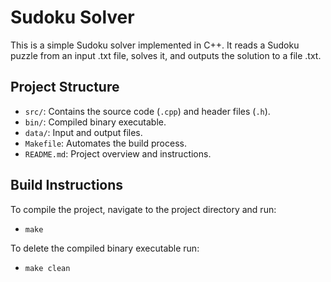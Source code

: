 # Sudoku Solver

This is a simple Sudoku solver implemented in C++. It reads a Sudoku puzzle 
from an input .txt file, solves it, and outputs the solution to a file .txt.

## Project Structure

- `src/`: Contains the source code (`.cpp`) and header files (`.h`).
- `bin/`: Compiled binary executable.
- `data/`: Input and output files.
- `Makefile`: Automates the build process.
- `README.md`: Project overview and instructions.

## Build Instructions

To compile the project, navigate to the project directory and run:
- `make`

To delete the compiled binary executable run:
- `make clean`